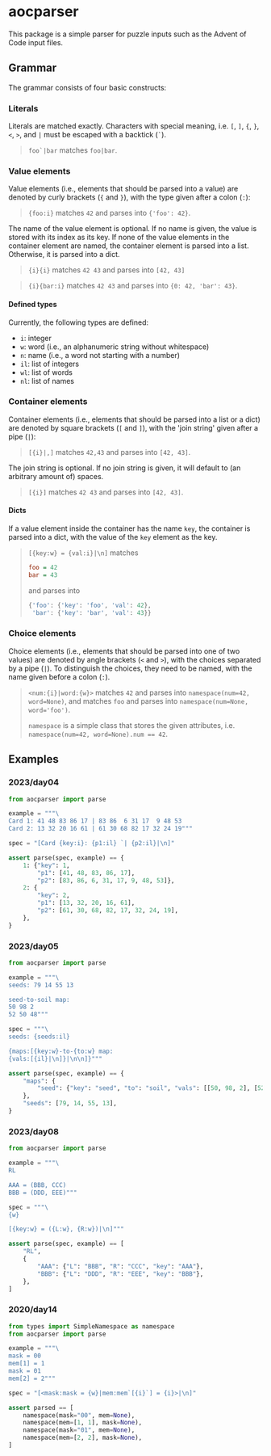 # aocparser

This package is a simple parser for puzzle inputs such as the Advent of Code input files.

## Grammar

The grammar consists of four basic constructs:

### Literals

Literals are matched exactly. Characters with special meaning, i.e. `[`, `]`, `{`, `}`, `<`, `>`, and `|` must be escaped with a backtick (`` ` ``).

> ``foo`|bar`` matches `foo|bar`.

### Value elements

Value elements (i.e., elements that should be parsed into a value) are denoted by curly brackets (`{` and `}`), with the type given after a colon (`:`):

> `{foo:i}` matches `42` and parses into `{'foo': 42}`.

The name of the value element is optional. If no name is given, the value is stored with its index as its key.
If none of the value elements in the container element are named, the container element is parsed into a list.
Otherwise, it is parsed into a dict.

> `{i}{i}` matches `42 43` and parses into `[42, 43]`

> `{i}{bar:i}` matches `42 43` and parses into `{0: 42, 'bar': 43}`.

#### Defined types

Currently, the following types are defined:
- `i`: integer
- `w`: word (i.e., an alphanumeric string without whitespace)
- `n`: name (i.e., a word not starting with a number)
- `il`: list of integers
- `wl`: list of words
- `nl`: list of names

### Container elements

Container elements (i.e., elements that should be parsed into a list or a dict) are denoted by square brackets (`[` and `]`), with the 'join string' given after a pipe (`|`):

> `[{i}|,]` matches `42,43` and parses into `[42, 43]`.

The join string is optional. If no join string is given, it will default to (an arbitrary amount of) spaces.

> `[{i}]` matches `42 43` and parses into `[42, 43]`.

#### Dicts

If a value element inside the container has the name `key`, the container is parsed into a dict, with the value of the `key` element as the key.

> `[{key:w} = {val:i}|\n]` matches
> ```ini
> foo = 42
> bar = 43
> ```
> and parses into
> ```python
> {'foo': {'key': 'foo', 'val': 42},
>  'bar': {'key': 'bar', 'val': 43}}
> ```

### Choice elements

Choice elements (i.e., elements that should be parsed into one of two values) are denoted by angle brackets (`<` and `>`), with the choices separated by a pipe (`|`).
To distinguish the choices, they need to be named, with the name given before a colon (`:`).

> `<num:{i}|word:{w}>` matches `42` and parses into `namespace(num=42, word=None)`, and matches `foo` and parses into `namespace(num=None, word='foo')`.
>
> `namespace` is a simple class that stores the given attributes, i.e. `namespace(num=42, word=None).num == 42`.


## Examples

### 2023/day04

```python
from aocparser import parse

example = """\
Card 1: 41 48 83 86 17 | 83 86  6 31 17  9 48 53
Card 2: 13 32 20 16 61 | 61 30 68 82 17 32 24 19"""

spec = "[Card {key:i}: {p1:il} `| {p2:il}|\n]"

assert parse(spec, example) == {
    1: {"key": 1,
        "p1": [41, 48, 83, 86, 17],
        "p2": [83, 86, 6, 31, 17, 9, 48, 53]},
    2: {
        "key": 2,
        "p1": [13, 32, 20, 16, 61],
        "p2": [61, 30, 68, 82, 17, 32, 24, 19],
    },
}
```

### 2023/day05

```python
from aocparser import parse

example = """\
seeds: 79 14 55 13

seed-to-soil map:
50 98 2
52 50 48"""

spec = """\
seeds: {seeds:il}

{maps:[{key:w}-to-{to:w} map:
{vals:[{il}|\n]}|\n\n]}"""

assert parse(spec, example) == {
    "maps": {
        "seed": {"key": "seed", "to": "soil", "vals": [[50, 98, 2], [52, 50, 48]]}
    },
    "seeds": [79, 14, 55, 13],
}
```

### 2023/day08

```python
from aocparser import parse

example = """\
RL

AAA = (BBB, CCC)
BBB = (DDD, EEE)"""

spec = """\
{w}

[{key:w} = ({L:w}, {R:w})|\n]"""

assert parse(spec, example) == [
    "RL",
    {
        "AAA": {"L": "BBB", "R": "CCC", "key": "AAA"},
        "BBB": {"L": "DDD", "R": "EEE", "key": "BBB"},
    },
]
```

### 2020/day14

```python
from types import SimpleNamespace as namespace
from aocparser import parse

example = """\
mask = 00
mem[1] = 1
mask = 01
mem[2] = 2"""

spec = "[<mask:mask = {w}|mem:mem`[{i}`] = {i}>|\n]"

assert parsed == [
    namespace(mask="00", mem=None),
    namespace(mem=[1, 1], mask=None),
    namespace(mask="01", mem=None),
    namespace(mem=[2, 2], mask=None),
]
```